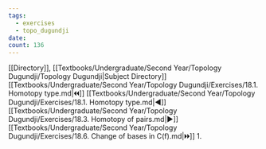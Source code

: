 ```yaml
---
tags:
  - exercises
  - topo_dugundji
date: 
count: 136
---
```

[[Directory]], [[Textbooks/Undergraduate/Second Year/Topology Dugundji/Topology Dugundji|Subject Directory]]
[[Textbooks/Undergraduate/Second Year/Topology Dugundji/Exercises/18.1. Homotopy type.md|🞀🞀]] [[Textbooks/Undergraduate/Second Year/Topology Dugundji/Exercises/18.1. Homotopy type.md|◀]] [[Textbooks/Undergraduate/Second Year/Topology Dugundji/Exercises/18.3. Homotopy of pairs.md|▶]] [[Textbooks/Undergraduate/Second Year/Topology Dugundji/Exercises/18.6. Change of bases in C(f).md|🞂🞂]]
1. 